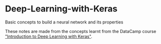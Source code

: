 # Deep-Learning-with-Keras
Basic concepts to build a neural network and its properties


These notes are made from the concepts learnt from the DataCamp course ["Introduction to Deep Learning with Keras"](https://learn.datacamp.com/courses/introduction-to-deep-learning-with-keras).
